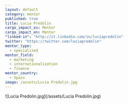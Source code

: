 ```yaml
---
layout: default
category: mentor
published: true
title: Lucia Predolin
cargo_impact_es: Mentor
cargo_impact_en: Mentor
"linked-in": "http://it.linkedin.com/in/luciapredolin"
twitter: "https://twitter.com/luciapredolin"
mentor_type: 
  - specialized
mentor_field: 
  - marketing
  - internationalization
  - finance
mentor_country: 
  - Spain
image: /assets/Lucia Predolin.jpg
---
```


![Lucia Predolin.jpg](/assets/Lucia Predolin.jpg)